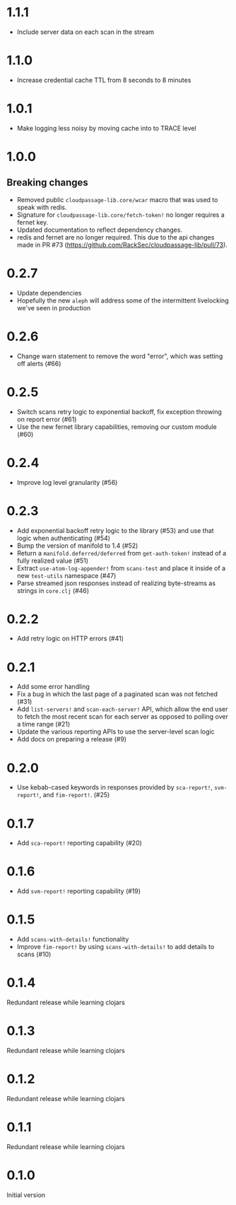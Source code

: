 # 1.1.1

- Include server data on each scan in the stream

# 1.1.0

- Increase credential cache TTL from 8 seconds to 8 minutes

# 1.0.1

- Make logging less noisy by moving cache into to TRACE level

# 1.0.0

## Breaking changes

- Removed public `cloudpassage-lib.core/wcar` macro that was used to speak with
  redis.
- Signature for `cloudpassage-lib.core/fetch-token!` no longer requires a fernet
  key.
- Updated documentation to reflect dependency changes.
- redis and fernet are no longer required. This due to the api changes made in
  PR #73 (https://github.com/RackSec/cloudpassage-lib/pull/73).

# 0.2.7

- Update dependencies
- Hopefully the new `aleph` will address some of the intermittent livelocking
  we've seen in production

# 0.2.6

- Change warn statement to remove the word "error", which was setting off
  alerts (#66)

# 0.2.5

- Switch scans retry logic to exponential backoff, fix exception throwing on
  report error (#61)
- Use the new fernet library capabilities, removing our custom module (#60)

# 0.2.4

- Improve log level granularity (#56)

# 0.2.3

- Add exponential backoff retry logic to the library (#53) and use that
  logic when authenticating (#54)
- Bump the version of manifold to 1.4 (#52)
- Return a `manifold.deferred/deferred` from `get-auth-token!` instead of a
  fully realized value (#51)
- Extract `use-atom-log-appender!` from `scans-test` and place it inside of
  a new `test-utils` namespace (#47)
- Parse streamed json responses instead of realizing byte-streams as strings in
  `core.clj` (#46)

# 0.2.2

- Add retry logic on HTTP errors (#41)

# 0.2.1

- Add some error handling
- Fix a bug in which the last page of a paginated scan was not fetched (#31)
- Add `list-servers!` and `scan-each-server!` API, which allow the end user to
  fetch the most recent scan for each server as opposed to polling over a time
  range (#21)
- Update the various reporting APIs to use the server-level scan logic
- Add docs on preparing a release (#9)

# 0.2.0

- Use kebab-cased keywords in responses provided by `sca-report!`,
  `svm-report!`, and `fim-report!`. (#25)

# 0.1.7

- Add `sca-report!` reporting capability (#20)

# 0.1.6

- Add `svm-report!` reporting capability (#19)

# 0.1.5

- Add `scans-with-details!` functionality
- Improve `fim-report!` by using `scans-with-details!` to add details to scans
  (#10)

# 0.1.4

Redundant release while learning clojars

# 0.1.3

Redundant release while learning clojars

# 0.1.2

Redundant release while learning clojars

# 0.1.1

Redundant release while learning clojars

# 0.1.0

Initial version
